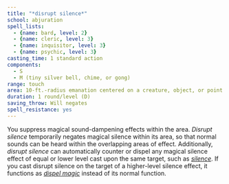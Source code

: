 ```yaml
---
title: "*disrupt silence*"
school: abjuration
spell_lists:
  - {name: bard, level: 2}
  - {name: cleric, level: 3}
  - {name: inquisitor, level: 3}
  - {name: psychic, level: 3}
casting_time: 1 standard action
components:
  - S
  - M (tiny silver bell, chime, or gong)
range: touch
area: 10-ft.-radius emanation centered on a creature, object, or point in space
duration: 1 round/level (D)
saving_throw: Will negates
spell_resistance: yes
---
```


You suppress magical sound-dampening effects within the area. *Disrupt silence* temporarily negates magical silence within its area, so that normal sounds can be heard within the overlapping areas of effect. Additionally, *disrupt silence* can automatically counter or dispel any magical silence effect of equal or lower level cast upon the same target, such as [*silence*](/spells/silence/). If you cast disrupt silence on the target of a higher-level silence effect, it functions as [*dispel magic*](/spells/dispel-magic/) instead of its normal function.

